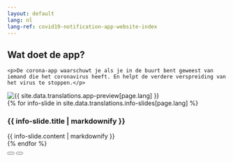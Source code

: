 ```yaml
---
layout: default
lang: nl
lang-ref: covid19-notification-app-website-index
---
```


<div class="lead">
  <div class="lead__text">
    <h2>Wat doet de app?</h2>

    <p>De corona-app waarschuwt je als je in de buurt bent geweest van iemand die het coronavirus heeft. En helpt de verdere verspreiding van het virus te stoppen.</p>
  </div>

  <div class="lead__preview">
    <img src="{{ relroot }}img/app-preview.png" alt="{{ site.data.translations.app-preview[page.lang] }}" class="app-preview">
    <div class="lead__preview__slider">
      <div class="info-slider">
        <div class="info-slider__slides">
          <!-- Swipe.JS Slider main container -->
          <div class="swiper-container">
              <div class="swiper-wrapper">
                  {% for info-slide in site.data.translations.info-slides[page.lang] %}
                  <div class="swiper-slide">
                    <div class="info-slide">
                      <div class="info-slide__graphic" aria-hidden="true">
                        <!-- Note: pro-active lazy-load by Swipe.JS -->
                        <img data-src="{{ relroot }}img/info-slider/{{ info-slide.image }}.svg" class="swiper-lazy">
                      </div>
                      <div class="info-slide__text">
                        <h3>{{ info-slide.title | markdownify }}</h3>
                        {{ info-slide.content | markdownify }}
                      </div>
                    </div>
                  </div>
                  {% endfor %}
              </div>
              <!-- If we need pagination -->
              <div class="swiper-pagination"></div>
              <!-- If we need navigation buttons -->
              <button type="button" class="swiper-button-prev" aria-hidden="true"></button>
              <button type="button" class="swiper-button-next" aria-hidden="true"></button>
          </div>
        </div>
      </div>
    </div>
  </div>
</div>
